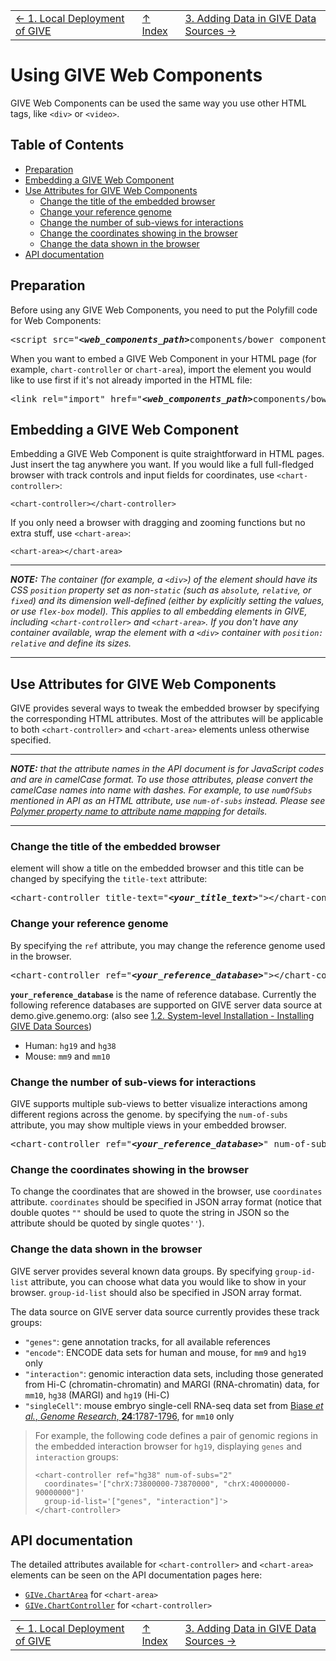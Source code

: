 ||||
| --- | --- | --- |
| [← 1. Local Deployment of GIVE](1-Local_deployment_of_GIVE.md) | [↑ Index](Readme.md) | [3. Adding Data in GIVE Data Sources →](3-dataSource.md) |

# Using GIVE Web Components

GIVE Web Components can be used the same way you use other HTML tags, like `<div>` or `<video>`.

## Table of Contents

*   [Preparation](#preparation)
*   [Embedding a GIVE Web Component](#embedding-a-give-web-component)
*   [Use Attributes for GIVE Web Components](#use-attributes-for-give-web-components)
    *   [Change the title of the embedded browser](#change-the-title-of-the-embedded-browser)
    *   [Change your reference genome](#change-your-reference-genome)
    *   [Change the number of sub-views for interactions](#change-the-number-of-sub-views-for-interactions)
    *   [Change the coordinates showing in the browser](#change-the-coordinates-showing-in-the-browser)
    *   [Change the data shown in the browser](#change-the-data-shown-in-the-browser)
*   [API documentation](#api-documentation)

## Preparation

Before using any GIVE Web Components, you need to put the Polyfill code for Web Components:

<pre>
&lt;script src="<em><strong>&lt;web_components_path&gt;</strong></em>components/bower_components/webcomponentsjs/webcomponents-lite.min.js"&gt;&lt;/script&gt;
</pre>

When you want to embed a GIVE Web Component in your HTML page (for example, `chart-controller` or `chart-area`), import the element you would like to use first if it's not already imported in the HTML file:

<pre>
&lt;link rel="import" href="<em><strong>&lt;web_components_path&gt;</strong></em>components/bower_components/genemo-visual-components/<em><strong>&lt;component_name&gt;</strong></em>/<em><strong>&lt;component_name&gt;</strong></em>.html"&gt;
</pre>

## Embedding a GIVE Web Component

Embedding a GIVE Web Component is quite straightforward in HTML pages. Just insert the tag anywhere you want. If you would like a full full-fledged browser with track controls and input fields for coordinates, use `<chart-controller>`:

```
<chart-controller></chart-controller>
```

If you only need a browser with dragging and zooming functions but no extra stuff, use `<chart-area>`:

```
<chart-area></chart-area>
```

***
*__NOTE:__ The container (for example, a `<div>`) of the element should have its CSS `position` property set as non-`static` (such as `absolute`, `relative`, or `fixed`) and its dimension well-defined (either by explicitly setting the values, or use `flex-box` model). This applies to all embedding elements in GIVE, including `<chart-controller>` and `<chart-area>`. If you don't have any container available, wrap the element with a `<div>` container with `position: relative` and define its sizes.*
***

## Use Attributes for GIVE Web Components

GIVE provides several ways to tweak the embedded browser by specifying the corresponding HTML attributes. Most of the attributes will be applicable to both `<chart-controller>` and `<chart-area>` elements unless otherwise specified.

***
*__NOTE:__ that the attribute names in the API document is for JavaScript codes and are in camelCase format. To use those attributes, please convert the camelCase names into name with dashes. For example, to use `numOfSubs` mentioned in API as an HTML attribute, use `num-of-subs` instead. Please see [Polymer property name to attribute name mapping](https://www.polymer-project.org/2.0/docs/devguide/properties#property-name-mapping) for details.*
***

### Change the title of the embedded browser

<chart-controller> element will show a title on the embedded browser and this title can be changed by specifying the `title-text` attribute:

<pre>
&lt;chart-controller title-text="<em><strong>&lt;your_title_text&gt;</strong></em>"&gt;&lt;/chart-controller&gt;
</pre>

### Change your reference genome

By specifying the `ref` attribute, you may change the reference genome used in the browser.

<pre>
&lt;chart-controller ref="<em><strong>&lt;your_reference_database&gt;</strong></em>"&gt;&lt;/chart-controller&gt;
</pre>

__`your_reference_database`__ is the name of reference database. Currently the following reference databases are supported on GIVE server data source at demo.give.genemo.org: (also see [1.2. System-level Installation - Installing GIVE Data Sources](1.2-system-level_installation.md#installing-give-data-sources))
*   Human: `hg19` and `hg38`
*   Mouse: `mm9` and `mm10`

### Change the number of sub-views for interactions

GIVE supports multiple sub-views to better visualize interactions among different regions across the genome. by specifying the `num-of-subs` attribute, you may show multiple views in your embedded browser.

<pre>
&lt;chart-controller ref="<em><strong>&lt;your_reference_database&gt;</strong></em>" num-of-subs="<em><strong>&lt;number_of_sub-views&gt;</strong></em>"&gt;&lt;/chart-controller&gt;
</pre>

### Change the coordinates showing in the browser

To change the coordinates that are showed in the browser, use `coordinates` attribute. `coordinates` should be specified in JSON array format (notice that double quotes `""` should be used to quote the string in JSON so the attribute should be quoted by single quotes`''`).

### Change the data shown in the browser

GIVE server provides several known data groups. By specifying `group-id-list` attribute, you can choose what data you would like to show in your browser. `group-id-list` should also be specified in JSON array format.

The data source on GIVE server data source currently provides these track groups:
*   `"genes"`: gene annotation tracks, for all available references
*   `"encode"`: ENCODE data sets for human and mouse, for `mm9` and `hg19` only
*   `"interaction"`: genomic interaction data sets, including those generated from Hi-C (chromatin-chromatin) and MARGI (RNA-chromatin) data, for `mm10`, `hg38` (MARGI) and `hg19` (Hi-C)
*   `"singleCell"`: mouse embryo single-cell RNA-seq data set from [Biase *et al.*, *Genome Research*, __24__:1787-1796](http://genome.cshlp.org/content/24/11/1787.full), for `mm10` only

> For example, the following code defines a pair of genomic regions in the embedded interaction browser for `hg19`, displaying `genes` and `interaction` groups:
> ```
> <chart-controller ref="hg38" num-of-subs="2"
>   coordinates='["chrX:73800000-73870000", "chrX:40000000-90000000"]'
>   group-id-list='["genes", "interaction"]'>
> </chart-controller>
> ```

## API documentation
The detailed attributes available for `<chart-controller>` and `<chart-area>` elements can be seen on the API documentation pages here:

*   [`GIVe.ChartArea`](https://beta.give.genemo.org/components/bower_components/genemo-visual-components/chart-area/index.html) for `<chart-area>`
*   [`GIVe.ChartController`](https://beta.give.genemo.org/components/bower_components/genemo-visual-components/chart-controller/index.html) for `<chart-controller>`

||||
| --- | --- | --- |
| [← 1. Local Deployment of GIVE](1-Local_deployment_of_GIVE.md) | [↑ Index](Readme.md) | [3. Adding Data in GIVE Data Sources →](3-dataSource.md) |
